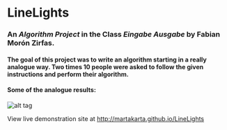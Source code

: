 # LineLights
###  An *Algorithm Project* in the Class *Eingabe Ausgabe* by Fabian Morón Zirfas. 
#### The goal of this project was to write an algorithm starting in a really analogue way. Two times 10 people were asked to follow the given instructions and perform their algorithm.

#### Some of the analogue results:

![alt tag](https://raw.githubusercontent.com/martakarta/LineLights/master/path/to/IMG_4503.jpg)


View live demonstration site at http://martakarta.github.io/LineLights
